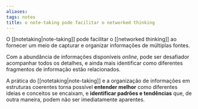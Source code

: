 ```yaml
---
aliases: 
tags: notes
title: o note-taking pode facilitar o networked thinking
---
```

O [[notetaking|note-taking]] pode facilitar o  [[networked thinking]] ao fornecer um meio de capturar e organizar informações de múltiplas fontes.

Com a abundância de informações disponíveis *online*, pode ser desafiador acompanhar todos os detalhes, e ainda mais identificar como diferentes fragmentos de informação estão relacionados.

A prática do [[notetaking|note-taking]] e a organização de informações em estruturas coerentes torna possível  **entender melhor** como diferentes ideias e conceitos se encaixam, e **identificar  padrões e tendências** que, de outra maneira, podem não ser imediatamente aparentes.